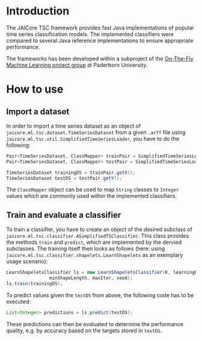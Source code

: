 # Introduction

The JAICore TSC framework provides fast Java implementations of popular time series classification models. The implemented classifiers were compared to several Java reference implementations to ensure appropriate performance.

The frameworks has been developed within a subproject of the [On-The-Fly Machine Learning project group](https://cs.uni-paderborn.de/de/is/teaching/courses/ss-2018/project-group/) at Paderborn University.

# How to use

## Import a dataset

In order to import a time series dataset as an object of `jaicore.ml.tsc.dataset.TimeSeriesDataset` from a given `.arff` file using `jaicore.ml.tsc.util.SimplifiedTimeSeriesLoader`, you have to do the following:

```java
Pair<TimeSeriesDataset, ClassMapper> trainPair = SimplifiedTimeSeriesLoader.loadArff(trainingArffFilePath);
Pair<TimeSeriesDataset, ClassMapper> testPair = SimplifiedTimeSeriesLoader.loadArff(testArffFilePath);

TimeSeriesDataset trainingDS = trainPair.getX();
TimeSeriesDataset testDS = testPair.getY();
```

The `ClassMapper` object can be used to map `String` classes to `Integer` values which are commonly used within the implemented classifiers.

## Train and evaluate a classifier

To train a classifier, you have to create an object of the desired subclass of `jaicore.ml.tsc.classifier.ASimplifiedTSClassifier`. This class provides the methods `train` and `predict`, which are implemented by the dervied subclasses. The training itself then looks as follows (here: using `jaicore.ml.tsc.classifier.shapelets.LearnShapelets` as an exemplary usage scenario):

```java
LearnShapeletsClassifier ls = new LearnShapeletsClassifier(K, learningRate, regularization, scaleR,
				minShapeLength, maxIter, seed);
ls.train(trainingDS);
```

To predict values given the `testDS` from above, the following code has to be executed:

```java
List<Integer> predictions = ls.predict(testDS);
```

These predictions can then be evaluated to determine the performance quality, e.g. by accuracy based on the targets stored in `testDS`.
